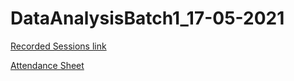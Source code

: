 # DataAnalysisBatch1_17-05-2021

<a href="https://drive.google.com/drive/u/1/folders/1LS6YVLeM_xnWommq2EKqhT3pPvn46VEl">Recorded Sessions link</a>

<a href="https://docs.google.com/spreadsheets/d/1JE7CejzBl7qWERrapxsAHVV4jboxS_AirDe6LxKVHD8/edit?usp=sharing">Attendance Sheet</a>
